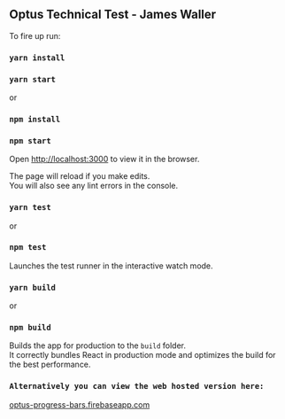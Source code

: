 <h2>Optus Technical Test - James Waller</h2>

To fire up run:

### `yarn install`
### `yarn start`

or

### `npm install`
### `npm start`

Open [http://localhost:3000](http://localhost:3000) to view it in the browser.

The page will reload if you make edits.<br />
You will also see any lint errors in the console.

### `yarn test`

or 

### `npm test`

Launches the test runner in the interactive watch mode.<br />

### `yarn build`

or 

### `npm build`

Builds the app for production to the `build` folder.<br />
It correctly bundles React in production mode and optimizes the build for the best performance.

### `Alternatively you can view the web hosted version here:` 
<a href="https://optus-progress-bars.firebaseapp.com/">optus-progress-bars.firebaseapp.com</a>
